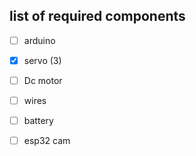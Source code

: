 ## list of required components

- [ ] arduino
- [x] servo (3)
- [ ] Dc motor
- [ ] wires
- [ ] battery
- [ ] esp32 cam

